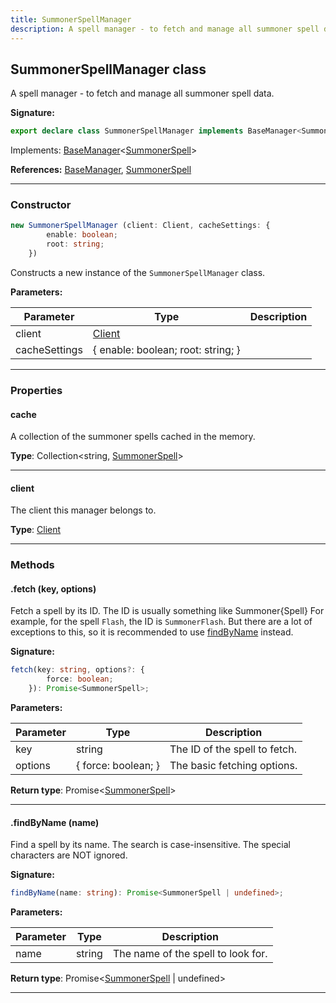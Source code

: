 ```yaml
---
title: SummonerSpellManager
description: A spell manager - to fetch and manage all summoner spell data.
---
```


## SummonerSpellManager class

A spell manager - to fetch and manage all summoner spell data.

**Signature:**

```ts
export declare class SummonerSpellManager implements BaseManager<SummonerSpell> 
```

Implements: [BaseManager](/shieldbow/api/BaseManager.md)<[SummonerSpell](/shieldbow/api/SummonerSpell.md)>

**References:** [BaseManager](/shieldbow/api/BaseManager.md), [SummonerSpell](/shieldbow/api/SummonerSpell.md)

---

### Constructor

```ts
new SummonerSpellManager (client: Client, cacheSettings: {
        enable: boolean;
        root: string;
    })
```

Constructs a new instance of the `SummonerSpellManager` class.

**Parameters:**

| Parameter | Type | Description |
| --------- | ---- | ----------- |
| client | [Client](/shieldbow/api/Client.md) |  |
| cacheSettings | {         enable: boolean;         root: string;     } |  |
---

### Properties

#### cache

A collection of the summoner spells cached in the memory.



**Type**: Collection\<string, [SummonerSpell](/shieldbow/api/SummonerSpell.md)\>

---

#### client

The client this manager belongs to.



**Type**: [Client](/shieldbow/api/Client.md)

---

### Methods

#### .fetch (key, options)

Fetch a spell by its ID. The ID is usually something like Summoner\{Spell\} For example, for the spell `Flash`, the ID is `SummonerFlash`. But there are a lot of exceptions to this, so it is recommended to use [findByName](/shieldbow/api/SummonerSpellManager.md#findByName) instead.




**Signature:**

```ts
fetch(key: string, options?: {
        force: boolean;
    }): Promise<SummonerSpell>;
```

**Parameters:**

| Parameter | Type | Description |
| --------- | ---- | ----------- |
| key | string | The ID of the spell to fetch. |
| options | {         force: boolean;     } | The basic fetching options. |

**Return type**: Promise\<[SummonerSpell](/shieldbow/api/SummonerSpell.md)\>

---

#### .findByName (name)

Find a spell by its name. The search is case-insensitive. The special characters are NOT ignored.




**Signature:**

```ts
findByName(name: string): Promise<SummonerSpell | undefined>;
```

**Parameters:**

| Parameter | Type | Description |
| --------- | ---- | ----------- |
| name | string | The name of the spell to look for. |

**Return type**: Promise\<[SummonerSpell](/shieldbow/api/SummonerSpell.md) \| undefined\>

---

